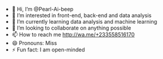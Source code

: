- 👋 Hi, I’m @Pearl-Ai-beep
- 👀 I’m interested in front-end, back-end and data analysis
- 🌱 I’m currently learning data analysis and machine learning
- 💞️ I’m looking to collaborate on anything possible
- 📫 How to reach me http://wa.me/+233558516170
- 😄 Pronouns: Miss
- ⚡ Fun fact: I am open-minded

<!---
Pearl-Ai-beep/Pearl-Ai-beep is a ✨ special ✨ repository because its `README.md` (this file) appears on your GitHub profile.
You can click the Preview link to take a look at your changes.
--->
